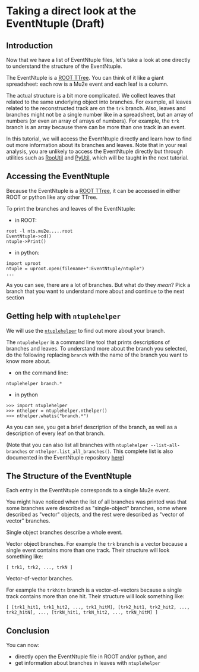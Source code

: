 # Taking a direct look at the EventNtuple (Draft)

## Introduction

Now that we have a list of EventNtuple files, let's take a look at one directly to understand the structure of the EventNtuple.

The EventNtuple is a [ROOT TTree](https://root.cern.ch/doc/master/classTTree.html). You can think of it like a giant spreadsheet: each row is a Mu2e event and each leaf is a column.

The actual structure is a bit more complicated. We collect leaves that related to the same underlying object into branches. For example, all leaves related to the reconstructed track are on the ```trk``` branch. Also, leaves and branches might not be a single number like in a spreadsheet, but an array of numbers (or even an array of arrays of numbers). For example, the ```trk``` branch is an array because there can be more than one track in an event.

In this tutorial, we will access the EventNtuple directly and learn how to find out more information about its branches and leaves. Note that in your real analysis, you are unlikely to access the EventNtuple directly but through utilities such as [RooUtil]() and [PyUtil](), which will be taught in the next tutorial.

## Accessing the EventNtuple

Because the EventNtuple is a [ROOT TTree](https://root.cern.ch/doc/master/classTTree.html), it can be accessed in either ROOT or python like any other TTree.

To print the branches and leaves of the EventNtuple:

* in ROOT:

```
root -l nts.mu2e.....root
EventNtuple->cd()
ntuple->Print()
```

* in python:

```
import uproot
ntuple = uproot.open(filename+":EventNtuple/ntuple")
...
```

As you can see, there are a lot of branches. But what do they _mean_? Pick a branch that you want to understand more about and continue to the next section

## Getting help with ```ntuplehelper```

We will use the [```ntuplehelper```](https://github.com/Mu2e/EventNtuple/blob/main/doc/ntuplehelper.md) to find out more about your branch.

The ```ntuplehelper``` is a command line tool that prints descriptions of branches and leaves. To understand more about the branch you selected, do the following replacing ```branch``` with the name of the branch you want to know more about.

* on the command line:

```
ntuplehelper branch.*
```

* in python
```
>>> import ntuplehelper
>>> nthelper = ntuplehelper.nthelper()
>>> nthelper.whatis("branch.*")
```

As you can see, you get a brief description of the branch, as well as a description of every leaf on that branch.

(Note that you can also list all branches with ```ntuplehelper --list-all-branches``` or ```nthelper.list_all_branches()```. This complete list is also documented in the EventNtuple repository [here](https://github.com/Mu2e/EventNtuple/blob/main/doc/branches.md))

## The Structure of the EventNtuple

Each entry in the EventNtuple corresponds to a single Mu2e event.

You might have noticed when the list of all branches was printed was that some branches were described as "single-object" branches, some where described as "vector" objects, and the rest were described as "vector of vector" branches.

Single object branches describe a whole event.

Vector object branches.  For example the ```trk``` branch is a vector because a single event contains more than one track. Their structure will look something like:

```
[ trk1, trk2, ..., trkN ]
```

Vector-of-vector branches.

For example the ```trkhits``` branch is a vector-of-vectors because a single track contains more than one hit. Their structure will look something like:

```
[ [trk1_hit1, trk1_hit2, ..., trk1_hitM], [trk2_hit1, trk2_hit2, ..., trk2_hitN], ..., [trkN_hit1, trkN_hit2, ..., trkN_hitM] ]
```

## Conclusion
You can now:

* directly open the EventNtuple file in ROOT and/or python, and
* get information about branches in leaves with ```ntuplehelper```
